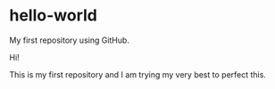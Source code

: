 # hello-world
My first repository using GitHub.

Hi! 

This is my first repository and I am trying my very best to perfect this.
